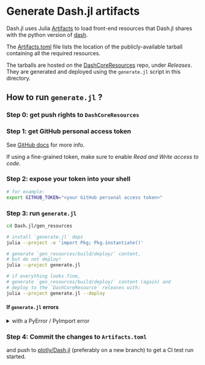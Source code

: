 # Generate Dash.jl artifacts

Dash.jl uses Julia
[Artifacts](https://docs.julialang.org/en/v1/stdlib/Artifacts/) to load
front-end resources that Dash.jl shares with the python version of
[dash](https://github.com/plotly/dash).

The [Artifacts.toml](../Artifacts.toml) file lists the location of the
publicly-available tarball containing all the required resources.

The tarballs are hosted on the
[DashCoreResources](https://github.com/plotly/DashCoreResources) repo, under
_Releases_. They are generated and deployed using the `generate.jl` script in
this directory.

## How to run `generate.jl` ?

### Step 0: get push rights to `DashCoreResources`

### Step 1: get GitHub personal access token

See [GitHub docs](https://docs.github.com/en/authentication/keeping-your-account-and-data-secure/managing-your-personal-access-tokens#creating-a-fine-grained-personal-access-token)
for more info.

If using a fine-grained token, make sure to enable _Read and Write access to code_.

### Step 2: expose your token into your shell

```sh
# for example:
export GITHUB_TOKEN="<your GitHub personal access token>"
```

### Step 3: run `generate.jl`

```sh
cd Dash.jl/gen_resources

# install `generate.jl` deps
julia --project -e 'import Pkg; Pkg.instantiate()'

# generate `gen_resources/build/deploy/` content,
# but do not deploy!
julia --project generate.jl

# if everything looks fine,
# generate `gen_resources/build/deploy/` content (again) and
# deploy to the `DashCoreResource` releases with:
julia --project generate.jl --deploy
```

#### If `generate.jl` errors

<details>
<summary>with a PyError / PyImport error</summary>

that is an error like:

```sh
ERROR: LoadError: PyError (PyImport_ImportModule

The Python package dash could not be imported by pyimport. Usually this means
that you did not install dash in the Python version being used by PyCall.

PyCall is currently configured to use the Python version at:

/usr/bin/python3
```

try

```jl
using PyCall
ENV["PYTHON"] = joinpath(homedir(), ".julia/conda/3/x86_64/bin")
import Pkg
Pkg.build("PyCall")
# check that it matches with
PyCall.pyprogramname
```

and then re-run `generate.jl`.

</details>

### Step 4: Commit the changes to `Artifacts.toml`

and push to [plotly/Dash.jl](https://github.com/plotly/Dash.jl)
(preferably on a new branch) to get a CI test run started.
